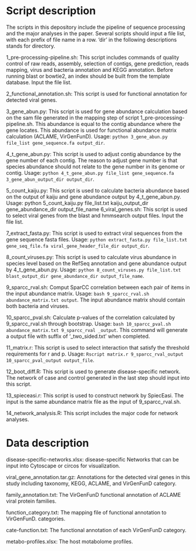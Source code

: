 # Script description

The scripts in this depository include the pipeline of sequence processing and the major analyses in the paper. Several scripts should input a file list, with each prefix of file name in a row. ‘dir’ in the following descriptions stands for directory.

1_pre-processing-pipeline.sh: This script includes commands of quality control of raw reads, assembly, selection of contigs, gene prediction, reads mapping, virus and bacteria annotation and KEGG annotation. Before running blast or bowtie2, an index should be built from the template database. Input the file list.

2_functional_annotation.sh: This script is used for functional annotation for detected viral genes.

3_gene_abun.py: This script is used for gene abundance calculation based on the sam file generated in the mapping step of script 1_pre-processing-pipeline.sh. This abundance is equal to the contig abundance where the gene locates. This abundance is used for functional abundance matrix calculation (ACLAME, VirGenFunD). Usage: `python 3_gene_abun.py file_list gene_sequence.fa output_dir`.

4_t_gene_abun.py: This script is used to adjust contig abundance by the gene number of each contig. The reason to adjust gene number is that species abundance should not relate to the gene number in its genome or contig. Usage: `python 4_t_gene_abun.py file_list gene_sequence.fa 3_gene_abun_output_dir output_dir`.

5_count_kaiju.py: This script is used to calculate bacteria abundance based on the output of kaiju and gene abundance output by 4_t_gene_abun.py. Usage: python 5_count_kaiju.py file_list.txt kaiju_output_dir gene_abundance_dir output_file_name
6_viral_genes.sh: This script is used to select viral genes from the blast and hmmsearch output files. Input the file list.

7_extract_fasta.py: This script is used to extract viral sequences from the gene sequence fasta files. Usage: `python extract_fasta.py file_list.txt gene_seq_file.fa viral_gene_header_file_dir output_dir`.

8_count_viruses.py: This script is used to calculate virus abundance in species level based on the RefSeq annotation and gene abundance output by 4_t_gene_abun.py. Usage: `python 8_count_viruses.py file_list.txt blast_output_dir gene_abundance_dir output_file_name`.

9_sparcc_rval.sh: Comput SparCC correlation between each pair of items in the input abundance matrix. Usage: `bash 9_sparcc_rval.sh abundance_matrix.txt output`. The input abundance matrix should contain both bacteria and viruses.

10_sparcc_pval.sh: Calculate p-values of the correlation calculated by 9_sparcc_rval.sh through bootstrap. Usage: `bash 10_sparcc_pval.sh abundance_matrix.txt 9_sparcc_rval _output`. This command will generate a output file with suffix of ‘_two_sided.txt’ when completed.

11_matrix.r: This script is used to select interaction that satisfy the threshold requirements for r and p. Usage: `Rscript matrix.r 9_sparcc_rval_output 10_sparcc_pval_output output_file`.

12_boot_diff.R: This script is used to generate disease-specific network. The network of case and control generated in the last step should input into this script.

13_spieceasi.r: This script is used to construct network by SpiecEasi. The input is the same abundance matrix file as the input of 9_sparcc_rval.sh.

14_network_analysis.R: This script includes the major code for network analyses.

# Data description
disease-specific-networks.xlsx: disease-specific Networks that can be input into Cytoscape or circos for visualization.

viral_gene_annotation.tar.gz: Annotations for the detected viral genes in this study including taxonomy, KEGG, ACLAME, and VirGenFunD category.

family_annotation.txt: The VirGenFunD functional annotation of ACLAME viral protein families.

function_category.txt: The mapping file of functional annotation to VirGenFunD. categories.

cate-function.txt: The functional annotation of each VirGenFunD category.

metabo-profiles.xlsx: The host motabolome profiles.
